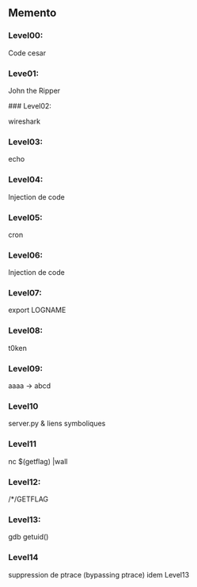 ## Memento

### Level00:

Code cesar

### Leve01:

John the Ripper

### Level02:

wireshark

### Level03:

echo

### Level04:

Injection de code

### Level05:

cron

### Level06:

Injection de code

### Level07:

export LOGNAME

### Level08:

t0ken

### Level09:

aaaa -> abcd

### Level10

server.py & liens symboliques

### Level11

nc $(getflag) |wall

### Level12:

/*/GETFLAG

### Level13:

gdb getuid()

### Level14

suppression de ptrace (bypassing ptrace)
idem Level13
